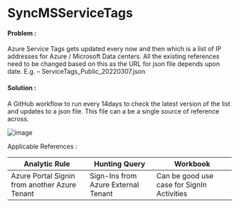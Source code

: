 # SyncMSServiceTags

#### Problem : 
Azure Service Tags gets updated every now and then which is a list of IP addresses for Azure / Microsoft Data centers.
All the existing references need to be changed based on this as the URL for json file depends upon date.
E.g. – ServiceTags_Public_20220307.json
#### Solution : 
A GitHub workflow to run every 14days to check the latest version of the list and updates to a json file.
This file can a be a single source of reference across.

![image](https://user-images.githubusercontent.com/20562985/157929116-1fbe4697-c988-4cec-bd42-05c512f045a0.png)

Applicable References :


|Analytic Rule|Hunting Query|Workbook|
|-------------|-------------|---------|
|Azure Portal Signin from another Azure Tenant|Sign-Ins from Azure External Tenant|Can be good use case for SignIn Activities|
